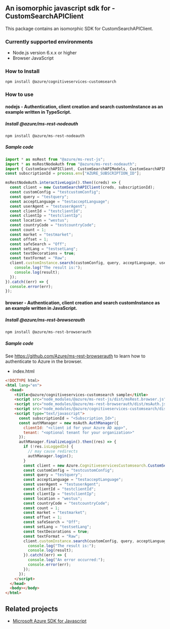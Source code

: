 ## An isomorphic javascript sdk for - CustomSearchAPIClient

This package contains an isomorphic SDK for CustomSearchAPIClient.

### Currently supported environments

- Node.js version 6.x.x or higher
- Browser JavaScript

### How to Install

```
npm install @azure/cognitiveservices-customsearch
```

### How to use

#### nodejs - Authentication, client creation and search customInstance as an example written in TypeScript.

##### Install @azure/ms-rest-nodeauth

```
npm install @azure/ms-rest-nodeauth
```

##### Sample code

```ts
import * as msRest from "@azure/ms-rest-js";
import * as msRestNodeAuth from "@azure/ms-rest-nodeauth";
import { CustomSearchAPIClient, CustomSearchAPIModels, CustomSearchAPIMappers } from "@azure/cognitiveservices-customsearch";
const subscriptionId = process.env["AZURE_SUBSCRIPTION_ID"];

msRestNodeAuth.interactiveLogin().then((creds) => {
  const client = new CustomSearchAPIClient(creds, subscriptionId);
  const customConfig = "testcustomConfig";
  const query = "testquery";
  const acceptLanguage = "testacceptLanguage";
  const userAgent = "testuserAgent";
  const clientId = "testclientId";
  const clientIp = "testclientIp";
  const location = "westus";
  const countryCode = "testcountryCode";
  const count = 1;
  const market = "testmarket";
  const offset = 1;
  const safeSearch = "Off";
  const setLang = "testsetLang";
  const textDecorations = true;
  const textFormat = "Raw";
  client.customInstance.search(customConfig, query, acceptLanguage, userAgent, clientId, clientIp, location, countryCode, count, market, offset, safeSearch, setLang, textDecorations, textFormat).then((result) => {
    console.log("The result is:");
    console.log(result);
  });
}).catch((err) => {
  console.error(err);
});
```

#### browser - Authentication, client creation and search customInstance as an example written in JavaScript.

##### Install @azure/ms-rest-browserauth

```
npm install @azure/ms-rest-browserauth
```

##### Sample code

See https://github.com/Azure/ms-rest-browserauth to learn how to authenticate to Azure in the browser.

- index.html
```html
<!DOCTYPE html>
<html lang="en">
  <head>
    <title>@azure/cognitiveservices-customsearch sample</title>
    <script src="node_modules/@azure/ms-rest-js/dist/msRest.browser.js"></script>
    <script src="node_modules/@azure/ms-rest-browserauth/dist/msAuth.js"></script>
    <script src="node_modules/@azure/cognitiveservices-customsearch/dist/cognitiveservices-customsearch.js"></script>
    <script type="text/javascript">
      const subscriptionId = "<Subscription_Id>";
      const authManager = new msAuth.AuthManager({
        clientId: "<client id for your Azure AD app>",
        tenant: "<optional tenant for your organization>"
      });
      authManager.finalizeLogin().then((res) => {
        if (!res.isLoggedIn) {
          // may cause redirects
          authManager.login();
        }
        const client = new Azure.CognitiveservicesCustomsearch.CustomSearchAPIClient(res.creds, subscriptionId);
        const customConfig = "testcustomConfig";
        const query = "testquery";
        const acceptLanguage = "testacceptLanguage";
        const userAgent = "testuserAgent";
        const clientId = "testclientId";
        const clientIp = "testclientIp";
        const location = "westus";
        const countryCode = "testcountryCode";
        const count = 1;
        const market = "testmarket";
        const offset = 1;
        const safeSearch = "Off";
        const setLang = "testsetLang";
        const textDecorations = true;
        const textFormat = "Raw";
        client.customInstance.search(customConfig, query, acceptLanguage, userAgent, clientId, clientIp, location, countryCode, count, market, offset, safeSearch, setLang, textDecorations, textFormat).then((result) => {
          console.log("The result is:");
          console.log(result);
        }).catch((err) => {
          console.log("An error occurred:");
          console.error(err);
        });
      });
    </script>
  </head>
  <body></body>
</html>
```

## Related projects

- [Microsoft Azure SDK for Javascript](https://github.com/Azure/azure-sdk-for-js)
